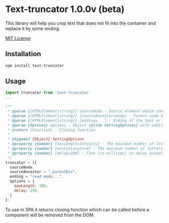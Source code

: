 # Text-truncator 1.0.0v (beta)

This library will help you crop text that does not fit into the container and replace it by some ending.

[MIT License](LICENSE.txt)

## Installation

```sh
npm install text-truncator
```
## Usage

```js / ts
import truncator from 'text-truncator'
...

/**
 * @param {(HTMLElement|string)} sourceNode - Source element which contains truncated text
 * @param {(HTMLElement|string)} [sourceAncestor=body] - Parent node of the source element or body tag by default
 * @param {(HTMLElement|string)} [ending=...] - Ending of the text or `...` by default
 * @param {Options} options - Object {@link SettingOptions} with additional parameters
 * @return {Function} - Closing function
 * 
 * @typedef {Object} SettingOptions
 * @property {number} [maxLength=Infinity] - The maximum number of letters that we want to be shown before truncate
 * @property {number} [minCutLength=0] - The maximum number of letters after which the text completely disappears
 * @property {number} [delay=100] - Time (in millisec) to delay animation of truncate. Inside itself truncator uses the throttling function
 */
truncator = ({
  sourceNode,
  sourceAncestor = ".parentDiv",
  ending = "read mode...",
  options = {
    maxLength: 700,
    delay: 250,
  }
}:
```

To use in SPA it returns closing function which can be called before a component will be removed from the DOM.



